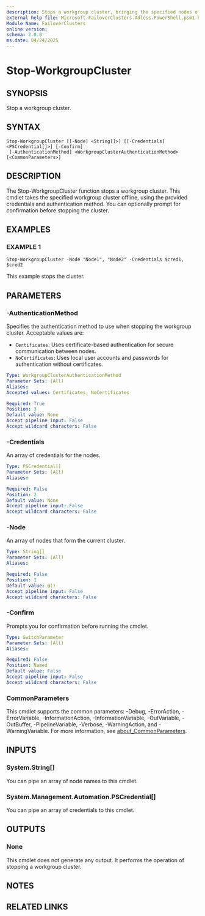 ```yaml
---
description: Stops a workgroup cluster, bringing the specified nodes offline and making them unavailable for use.
external help file: Microsoft.FailoverClusters.Adless.PowerShell.psm1-help.xml
Module Name: FailoverClusters
online version:
schema: 2.0.0
ms.date: 04/24/2025
---
```


# Stop-WorkgroupCluster

## SYNOPSIS
Stop a workgroup cluster.

## SYNTAX

```
Stop-WorkgroupCluster [[-Node] <String[]>] [[-Credentials] <PSCredential[]>] [-Confirm]
 [-AuthenticationMethod] <WorkgroupClusterAuthenticationMethod> [<CommonParameters>]
```

## DESCRIPTION
The Stop-WorkgroupCluster function stops a workgroup cluster. This cmdlet takes the specified workgroup cluster offline, using the provided credentials and authentication method. You can optionally prompt for confirmation before stopping the cluster.

## EXAMPLES

### EXAMPLE 1
```
Stop-WorkgroupCluster -Node "Node1", "Node2" -Credentials $cred1, $cred2
```

This example stops the cluster.

## PARAMETERS

### -AuthenticationMethod
Specifies the authentication method to use when stopping the workgroup cluster. Acceptable values are:
- `Certificates`: Uses certificate-based authentication for secure communication between nodes.
- `NoCertificates`: Uses local user accounts and passwords for authentication without certificates.

```yaml
Type: WorkgroupClusterAuthenticationMethod
Parameter Sets: (All)
Aliases:
Accepted values: Certificates, NoCertificates

Required: True
Position: 3
Default value: None
Accept pipeline input: False
Accept wildcard characters: False
```

### -Credentials
An array of credentials for the nodes.

```yaml
Type: PSCredential[]
Parameter Sets: (All)
Aliases:

Required: False
Position: 2
Default value: None
Accept pipeline input: False
Accept wildcard characters: False
```

### -Node
An array of nodes that form the current cluster.

```yaml
Type: String[]
Parameter Sets: (All)
Aliases:

Required: False
Position: 1
Default value: @()
Accept pipeline input: False
Accept wildcard characters: False
```

### -Confirm
Prompts you for confirmation before running the cmdlet.

```yaml
Type: SwitchParameter
Parameter Sets: (All)
Aliases:

Required: False
Position: Named
Default value: False
Accept pipeline input: False
Accept wildcard characters: False
```

### CommonParameters
This cmdlet supports the common parameters: -Debug, -ErrorAction, -ErrorVariable, -InformationAction, -InformationVariable, -OutVariable, -OutBuffer, -PipelineVariable, -Verbose, -WarningAction, and -WarningVariable. For more information, see [about_CommonParameters](http://go.microsoft.com/fwlink/?LinkID=113216).

## INPUTS

### System.String[]
You can pipe an array of node names to this cmdlet.

### System.Management.Automation.PSCredential[]
You can pipe an array of credentials to this cmdlet.

## OUTPUTS

### None
This cmdlet does not generate any output. It performs the operation of stopping a workgroup cluster.

## NOTES

## RELATED LINKS
